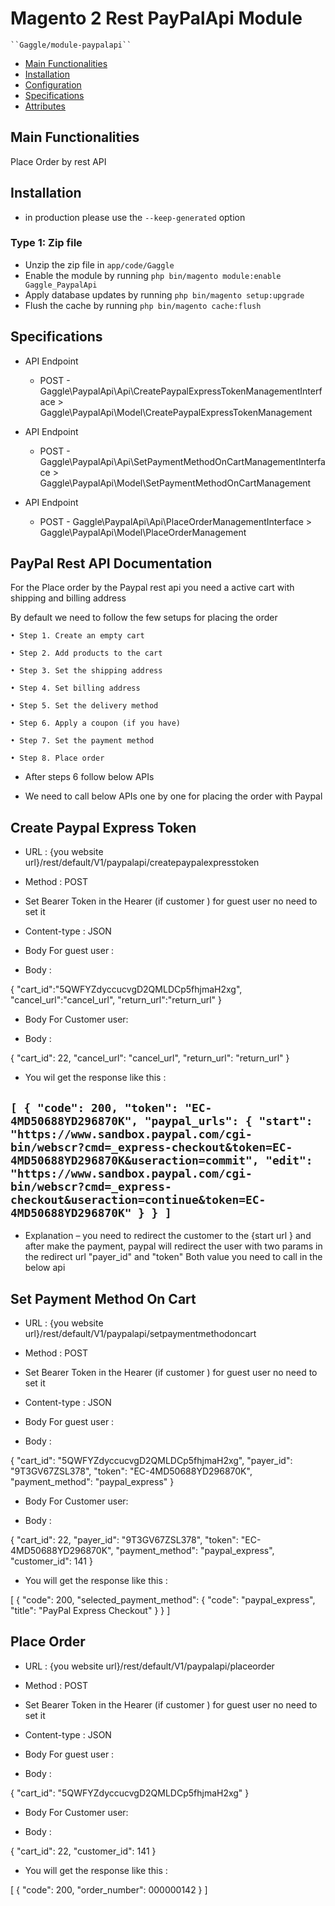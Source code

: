 # Magento 2 Rest PayPalApi Module

    ``Gaggle/module-paypalapi``

 - [Main Functionalities](#markdown-header-main-functionalities)
 - [Installation](#markdown-header-installation)
 - [Configuration](#markdown-header-configuration)
 - [Specifications](#markdown-header-specifications)
 - [Attributes](#markdown-header-attributes)


## Main Functionalities
Place Order by rest API

## Installation
 - in production please use the `--keep-generated` option

### Type 1: Zip file

 - Unzip the zip file in `app/code/Gaggle`
 - Enable the module by running `php bin/magento module:enable Gaggle_PaypalApi`
 - Apply database updates by running `php bin/magento setup:upgrade`
 - Flush the cache by running `php bin/magento cache:flush`

## Specifications

 - API Endpoint
	- POST - Gaggle\PaypalApi\Api\CreatePaypalExpressTokenManagementInterface > Gaggle\PaypalApi\Model\CreatePaypalExpressTokenManagement

 - API Endpoint
	- POST - Gaggle\PaypalApi\Api\SetPaymentMethodOnCartManagementInterface > Gaggle\PaypalApi\Model\SetPaymentMethodOnCartManagement

 - API Endpoint
	- POST - Gaggle\PaypalApi\Api\PlaceOrderManagementInterface > Gaggle\PaypalApi\Model\PlaceOrderManagement


## PayPal Rest API Documentation


For the Place order by the Paypal rest api you need a active cart with shipping and billing address

By default we need to follow the few setups for placing the order


    • Step 1. Create an empty cart

    • Step 2. Add products to the cart

    • Step 3. Set the shipping address

    • Step 4. Set billing address

    • Step 5. Set the delivery method

    • Step 6. Apply a coupon (if you have)

    • Step 7. Set the payment method

    • Step 8. Place order


- After steps 6 follow below APIs 

- We need to call below APIs one by one for placing the order with Paypal



## Create Paypal Express Token

- URL : {you website url}/rest/default/V1/paypalapi/createpaypalexpresstoken

- Method : POST

- Set Bearer Token in the Hearer  (if customer ) for guest user no need to set it

- Content-type : JSON

- Body For guest user :

- Body : 

{
   "cart_id":"5QWFYZdyccucvgD2QMLDCp5fhjmaH2xg",
   "cancel_url":"cancel_url",
   "return_url":"return_url"
}

- Body For Customer user:

- Body : 

{
   "cart_id": 22,
   "cancel_url": "cancel_url",
   "return_url": "return_url"
}

- You wil get the response like this : 

``[
   {
       "code": 200,
       "token": "EC-4MD50688YD296870K",
       "paypal_urls": {
            "start": "https://www.sandbox.paypal.com/cgi-bin/webscr?cmd=_express-checkout&token=EC-4MD50688YD296870K&useraction=commit",
     	    "edit": "https://www.sandbox.paypal.com/cgi-bin/webscr?cmd=_express-checkout&useraction=continue&token=EC-4MD50688YD296870K"
  	}
  }
]``
-------------------------------------------------------------------------------------------------------------------------------------------------
- Explanation – you need to redirect the customer to the {start url } and  after make the payment, paypal will redirect the user with two params in the redirect url "payer_id" and "token" Both value you need to call in the below api 



## Set Payment Method On Cart

- URL : {you website url}/rest/default/V1/paypalapi/setpaymentmethodoncart


- Method : POST

- Set Bearer Token in the Hearer  (if customer ) for guest user no need to set it

- Content-type : JSON

- Body For guest user :

- Body : 

{
   "cart_id": "5QWFYZdyccucvgD2QMLDCp5fhjmaH2xg",
   "payer_id": "9T3GV67ZSL378",
   "token": "EC-4MD50688YD296870K",
   "payment_method": "paypal_express"
 }


- Body For Customer user:

- Body : 

{
   "cart_id": 22,
   "payer_id": "9T3GV67ZSL378",
   "token": "EC-4MD50688YD296870K",
   "payment_method": "paypal_express",
   "customer_id": 141
 }

- You will get the response like this : 

[
   {
      "code": 200,
      "selected_payment_method": {
      "code": "paypal_express",
      "title": "PayPal Express Checkout"
      }
   }
]



## Place Order


- URL : {you website url}/rest/default/V1/paypalapi/placeorder

- Method : POST

- Set Bearer Token in the Hearer  (if customer ) for guest user no need to set it

- Content-type :  JSON



- Body For guest user :

- Body : 

{
   "cart_id": "5QWFYZdyccucvgD2QMLDCp5fhjmaH2xg"
}



- Body For Customer user:

- Body : 

{
   "cart_id": 22,
   "customer_id": 141
}




- You will get the response like this : 

[
   {
      "code": 200,
      "order_number": 000000142
   }
]
